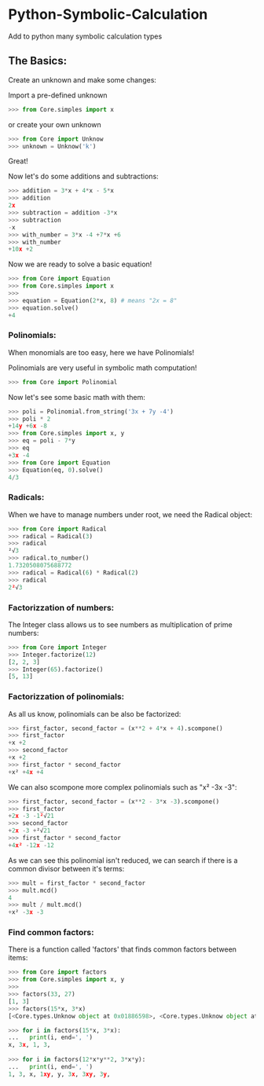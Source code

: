 # Python-Symbolic-Calculation
Add to python many symbolic calculation types

## The Basics:
Create an unknown and make some changes:

Import a pre-defined unknown 
``` python
>>> from Core.simples import x
```
or create your own unknown
``` python
>>> from Core import Unknow
>>> unknown = Unknow('k')
```
Great!

Now let's do some additions and subtractions:
``` python
>>> addition = 3*x + 4*x - 5*x
>>> addition
2x
>>> subtraction = addition -3*x
>>> subtraction
-x
>>> with_number = 3*x -4 +7*x +6
>>> with_number
+10x +2
```
Now we are ready to solve a basic equation!
``` python
>>> from Core import Equation
>>> from Core.simples import x
>>>
>>> equation = Equation(2*x, 8) # means "2x = 8"
>>> equation.solve()
+4
```

### Polinomials:
When monomials are too easy, here we have Polinomials!

Polinomials are very useful in symbolic math computation!
``` python
>>> from Core import Polinomial
```
Now let's see some basic math with them:
``` python
>>> poli = Polinomial.from_string('3x + 7y -4')
>>> poli * 2
+14y +6x -8
>>> from Core.simples import x, y
>>> eq = poli - 7*y
>>> eq
+3x -4
>>> from Core import Equation
>>> Equation(eq, 0).solve()
4/3
```

### Radicals:
When we have to manage numbers under root, we need the Radical object:
``` python
>>> from Core import Radical
>>> radical = Radical(3)
>>> radical
²√3
>>> radical.to_number()
1.7320508075688772
>>> radical = Radical(6) * Radical(2)
>>> radical
2²√3
```


### Factorizzation of numbers:
The Integer class allows us to see numbers as multiplication of prime numbers:
``` python
>>> from Core import Integer
>>> Integer.factorize(12)
[2, 2, 3]
>>> Integer(65).factorize()
[5, 13]
```

### Factorizzation of polinomials:
As all us know, polinomials can be also be factorized:
``` python
>>> first_factor, second_factor = (x**2 + 4*x + 4).scompone()
>>> first_factor
+x +2
>>> second_factor 
+x +2
>>> first_factor * second_factor
+x² +4x +4
```
We can also scompone more complex polinomials such as "x² -3x -3":
``` python
>>> first_factor, second_factor = (x**2 - 3*x -3).scompone()
>>> first_factor
+2x -3 -1²√21
>>> second_factor
+2x -3 +²√21
>>> first_factor * second_factor
+4x² -12x -12
```
As we can see this polinomial isn't reduced, we can search if there is a common divisor between it's terms:
``` python
>>> mult = first_factor * second_factor
>>> mult.mcd()
4
>>> mult / mult.mcd()
+x² -3x -3
```

### Find common factors:
There is a function called 'factors' that finds common factors between items:
``` python
>>> from Core import factors
>>> from Core.simples import x, y
>>>
>>> factors(33, 27)
[1, 3]
>>> factors(15*x, 3*x)
[<Core.types.Unknow object at 0x01886598>, <Core.types.Unknow object at 0x01886FD0>, 1, 3]

>>> for i in factors(15*x, 3*x):
...   print(i, end=', ')
x, 3x, 1, 3,
 
>>> for i in factors(12*x*y**2, 3*x*y):
...   print(i, end=', ')
1, 3, x, 1xy, y, 3x, 3xy, 3y,
```
